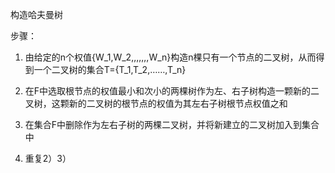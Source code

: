 构造哈夫曼树

步骤：

1) 由给定的n个权值{W_1,W_2,,,,,,,W_n}构造n棵只有一个节点的二叉树，从而得到一个二叉树的集合T={T_1,T_2,……,T_n}

2) 在F中选取根节点的权值最小和次小的两棵树作为左、右子树构造一颗新的二叉树，这颗新的二叉树的根节点的权值为其左右子树根节点权值之和

3) 在集合F中删除作为左右子树的两棵二叉树，并将新建立的二叉树加入到集合中

4) 重复2）3）